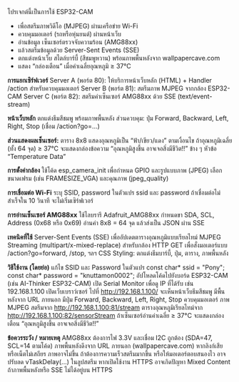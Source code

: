 โปรเจกต์นี้เป็นการใช้ ESP32-CAM
-  เพื่อสตรีมภาพวิดีโอ (MJPEG) ผ่านเครือข่าย Wi-Fi
-  ควบคุมมอเตอร์ (รถหรือหุ่นยนต์) ผ่านหน้าเว็บ
-  อ่านข้อมูล เซ็นเซอร์ตรวจจับความร้อน (AMG88xx)
-  แล้วสตรีมข้อมูลด้วย Server-Sent Events (SSE)
-  ตกแต่งหน้าเว็บ สไตล์บาร์บี้ (สีชมพูหวาน) พร้อมภาพพื้นหลังจาก wallpapercave.com
-  แสดง “กล่องเตือน” เมื่อค่าเฉลี่ยอุณหภูมิ ≥ 37°C


**การแยกเซิร์ฟเวอร์**
Server A (พอร์ต 80): ให้บริการหน้าเว็บหลัก (HTML) + Handler /action สำหรับควบคุมมอเตอร์
Server B (พอร์ต 81): สตรีมภาพ MJPEG จากกล้อง ESP32-CAM
Server C (พอร์ต 82): สตรีมค่าเซ็นเซอร์ AMG88xx ด้วย SSE (text/event-stream)

**หน้าเว็บหลัก**
ตกแต่งธีมสีชมพู พร้อมภาพพื้นหลัง
ส่วนควบคุม: ปุ่ม Forward, Backward, Left, Right, Stop (เชื่อม /action?go=...)

**ส่วนแสดงผลเซ็นเซอร์:**
ตาราง 8x8 แสดงอุณหภูมิเป็น “ฟ้า/เขียว/แดง” ตามเงื่อนไข
ถ้าอุณหภูมิเฉลี่ย (ทั้ง 64 จุด) ≥ 37°C จะแสดงกล่องข้อความ
“อุณหภูมิสูงขึ้น อาจเจอสิ่งมีชีวิต!!” ข้าง ๆ หัวข้อ “Temperature Data”

**การตั้งค่ากล้อง**
ใช้โค้ด esp_camera_init เพื่อกำหนด GPIO และรูปแบบภาพ (JPEG)
เลือกขนาดเฟรม (เช่น FRAMESIZE_VGA) และคุณภาพ (jpeg_quality)

**การเชื่อมต่อ Wi-Fi**
ระบุ SSID, password ในตัวแปร ssid และ password
ถ้าเชื่อมต่อไม่สำเร็จใน 10 วินาที จะไม่เริ่มเซิร์ฟเวอร์

**การอ่านเซ็นเซอร์ AMG88xx**
ใช้ไลบรารี Adafruit_AMG88xx
กำหนดขา SDA, SCL, Address (0x68 หรือ 0x69)
อ่านค่า 8x8 = 64 จุด แล้วส่งเป็น JSON ผ่าน SSE

**เทคนิคที่ใช้**
Server-Sent Events (SSE) เพื่ออัปเดตตารางอุณหภูมิแบบเรียลไทม์
MJPEG Streaming (multipart/x-mixed-replace) สำหรับกล้อง
HTTP GET เพื่อสั่งมอเตอร์แบบ /action?go=forward, /stop, ฯลฯ
CSS Styling: ตกแต่งธีมบาร์บี้, ปุ่ม, ตาราง, ภาพพื้นหลัง

**วิธีใช้งาน (โดยย่อ)**
แก้ไข SSID และ Password ในตัวแปร
const char* ssid = "Pony";
const char* password = "knuttamon0002";
อัปโหลดโค้ดไปยังบอร์ด ESP32-CAM (เช่น AI-Thinker ESP32-CAM)
เปิด Serial Monitor เพื่อดู IP ที่ได้รับ เช่น 192.168.1.100
เปิดเว็บเบราว์เซอร์ ไปที่ http://192.168.1.100/
จะเห็นหน้าเว็บธีมสีชมพู มีพื้นหลังจาก URL ภายนอก
มีปุ่ม Forward, Backward, Left, Right, Stop ควบคุมมอเตอร์
ภาพ MJPEG สตรีมจาก http://192.168.1.100:81/stream
ตารางอุณหภูมิเรียลไทม์จาก http://192.168.1.100:82/sensorStream
ถ้าเซ็นเซอร์อ่านค่าเฉลี่ย ≥ 37°C จะแสดงกล่องเตือน “อุณหภูมิสูงขึ้น อาจเจอสิ่งมีชีวิต!!”

**ข้อควรระวัง / หมายเหตุ**
AMG88xx ต้องการไฟ 3.3V และเชื่อม I2C ถูกต้อง (SDA=47, SCL=14 ตามโค้ด)
ภาพพื้นหลังดึงจาก URL ภายนอก (wallpapercave.com) หากลิงก์เสียหรือเน็ตไม่เสถียร ภาพอาจไม่ขึ้น
ถ้าต้องการความเร็วสตรีมมากขึ้น หรือให้มอเตอร์ตอบสนองไว อาจปรับลด vTaskDelay(...) ในลูปสตรีม
หากเปิดใช้งาน HTTPS อาจเกิดปัญหา Mixed Content ถ้าภาพพื้นหลังหรือ SSE ไม่ได้อยู่บน HTTPS
